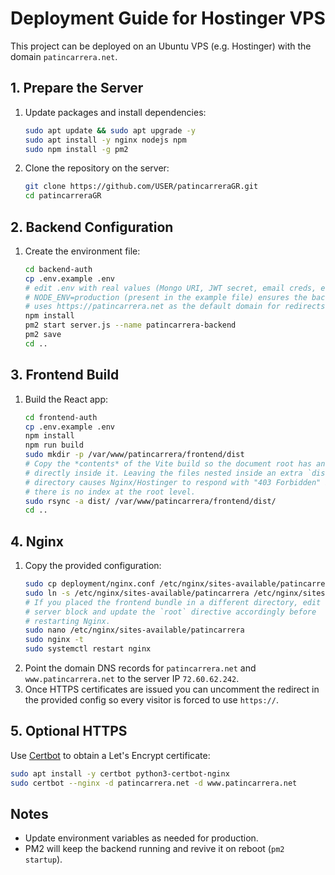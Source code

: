 # Deployment Guide for Hostinger VPS

This project can be deployed on an Ubuntu VPS (e.g. Hostinger) with the domain `patincarrera.net`.

## 1. Prepare the Server
1. Update packages and install dependencies:
   ```bash
   sudo apt update && sudo apt upgrade -y
   sudo apt install -y nginx nodejs npm
   sudo npm install -g pm2
   ```
2. Clone the repository on the server:
   ```bash
   git clone https://github.com/USER/patincarreraGR.git
   cd patincarreraGR
   ```

## 2. Backend Configuration
1. Create the environment file:
   ```bash
   cd backend-auth
   cp .env.example .env
   # edit .env with real values (Mongo URI, JWT secret, email creds, etc.)
   # NODE_ENV=production (present in the example file) ensures the backend
   # uses https://patincarrera.net as the default domain for redirects & CORS.
   npm install
   pm2 start server.js --name patincarrera-backend
   pm2 save
   cd ..
   ```

## 3. Frontend Build
1. Build the React app:
   ```bash
   cd frontend-auth
   cp .env.example .env
   npm install
   npm run build
   sudo mkdir -p /var/www/patincarrera/frontend/dist
   # Copy the *contents* of the Vite build so the document root has an index.html
   # directly inside it. Leaving the files nested inside an extra `dist/`
   # directory causes Nginx/Hostinger to respond with "403 Forbidden" because
   # there is no index at the root level.
   sudo rsync -a dist/ /var/www/patincarrera/frontend/dist/
   cd ..
   ```

## 4. Nginx
1. Copy the provided configuration:
   ```bash
   sudo cp deployment/nginx.conf /etc/nginx/sites-available/patincarrera
   sudo ln -s /etc/nginx/sites-available/patincarrera /etc/nginx/sites-enabled/
   # If you placed the frontend bundle in a different directory, edit the
   # server block and update the `root` directive accordingly before
   # restarting Nginx.
   sudo nano /etc/nginx/sites-available/patincarrera
   sudo nginx -t
   sudo systemctl restart nginx
   ```
2. Point the domain DNS records for `patincarrera.net` and `www.patincarrera.net` to the server IP `72.60.62.242`.
3. Once HTTPS certificates are issued you can uncomment the redirect in the
   provided config so every visitor is forced to use `https://`.

## 5. Optional HTTPS
Use [Certbot](https://certbot.eff.org/) to obtain a Let's Encrypt certificate:
```bash
sudo apt install -y certbot python3-certbot-nginx
sudo certbot --nginx -d patincarrera.net -d www.patincarrera.net
```

## Notes
- Update environment variables as needed for production.
- PM2 will keep the backend running and revive it on reboot (`pm2 startup`).
